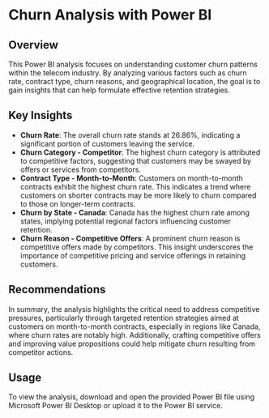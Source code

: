 # Churn Analysis with Power BI

## Overview
This Power BI analysis focuses on understanding customer churn patterns within the telecom industry. By analyzing various factors such as churn rate, contract type, churn reasons, and geographical location, the goal is to gain insights that can help formulate effective retention strategies.

## Key Insights
- **Churn Rate**: The overall churn rate stands at 26.86%, indicating a significant portion of customers leaving the service.
- **Churn Category - Competitor**: The highest churn category is attributed to competitive factors, suggesting that customers may be swayed by offers or services from competitors.
- **Contract Type - Month-to-Month**: Customers on month-to-month contracts exhibit the highest churn rate. This indicates a trend where customers on shorter contracts may be more likely to churn compared to those on longer-term contracts.
- **Churn by State - Canada**: Canada has the highest churn rate among states, implying potential regional factors influencing customer retention.
- **Churn Reason - Competitive Offers**: A prominent churn reason is competitive offers made by competitors. This insight underscores the importance of competitive pricing and service offerings in retaining customers.

## Recommendations
In summary, the analysis highlights the critical need to address competitive pressures, particularly through targeted retention strategies aimed at customers on month-to-month contracts, especially in regions like Canada, where churn rates are notably high. Additionally, crafting competitive offers and improving value propositions could help mitigate churn resulting from competitor actions.

## Usage
To view the analysis, download and open the provided Power BI file using Microsoft Power BI Desktop or upload it to the Power BI service.


